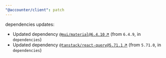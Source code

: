 ```yaml
---
"@accounter/client": patch
---
```

dependencies updates:
  - Updated dependency [`@mui/material@6.4.10` ↗︎](https://www.npmjs.com/package/@mui/material/v/6.4.10) (from `6.4.9`, in `dependencies`)
  - Updated dependency [`@tanstack/react-query@5.71.1` ↗︎](https://www.npmjs.com/package/@tanstack/react-query/v/5.71.1) (from `5.71.0`, in `dependencies`)
